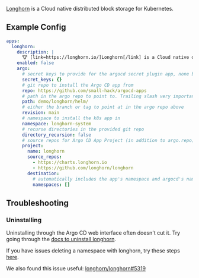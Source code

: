 [Longhorn](https://longhorn.io) is a Cloud native distributed block storage for Kubernetes.

## Example Config

```yaml
apps:
  longhorn:
    description: |
      🐮 [link=https://longhorn.io/]Longhorn[/link] is a Cloud native distributed block storage for Kubernetes.
    enabled: false
    argo:
      # secret keys to provide for the argocd secret plugin app, none by default
      secret_keys: {}
      # git repo to install the Argo CD app from
      repo: https://github.com/small-hack/argocd-apps
      # path in the argo repo to point to. Trailing slash very important!
      path: demo/longhorn/helm/
      # either the branch or tag to point at in the argo repo above
      revision: main
      # namespace to install the k8s app in
      namespace: longhorn-system
      # recurse directories in the provided git repo
      directory_recursion: false
      # source repos for Argo CD App Project (in addition to argo.repo)
      project:
        name: longhorn
        source_repos:
          - https://charts.longhorn.io
          - https://github.com/longhorn/longhorn
        destination:
          # automatically includes the app's namespace and argocd's namespace
          namespaces: []
```


## Troubleshooting

### Uninstalling

Uninstalling through the Argo CD web interface often doesn't cut it. Try going through the [docs to uninstall longhorn](https://longhorn.io/docs/1.6.0/deploy/uninstall/).

If you have issues deleting a namespace with longhorn, try these steps [here](https://github.com/small-hack/argocd-apps/tree/main?tab=readme-ov-file#troubleshooting-tips).

We also found this issue useful: [longhorn/longhorn#5319](https://github.com/longhorn/longhorn/issues/5319)
